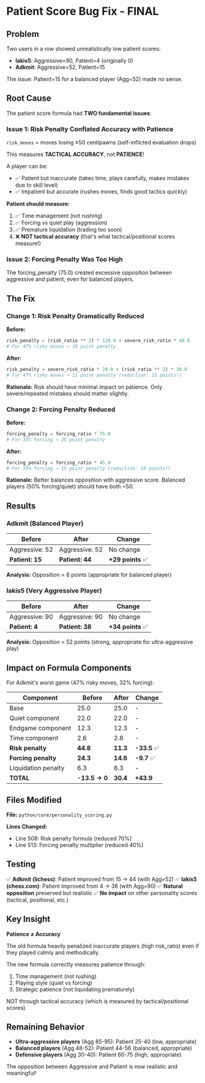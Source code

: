 # Patient Score Bug Fix - FINAL

## Problem
Two users in a row showed unrealistically low patient scores:
- **lakis5**: Aggressive=90, Patient=4 (originally 0)
- **Adkmit**: Aggressive=52, Patient=15

The issue: Patient=15 for a balanced player (Agg=52) made no sense.

## Root Cause

The patient score formula had **TWO fundamental issues**:

### Issue 1: Risk Penalty Conflated Accuracy with Patience

`risk_moves` = moves losing ≥50 centipawns (self-inflicted evaluation drops)

This measures **TACTICAL ACCURACY**, not **PATIENCE**!

A player can be:
- ✅ Patient but inaccurate (takes time, plays carefully, makes mistakes due to skill level)
- ✅ Impatient but accurate (rushes moves, finds good tactics quickly)

**Patient should measure:**
1. ✅ Time management (not rushing)
2. ✅ Forcing vs quiet play (aggression)
3. ✅ Premature liquidation (trading too soon)
4. ❌ **NOT tactical accuracy** (that's what tactical/positional scores measure!)

### Issue 2: Forcing Penalty Was Too High

The forcing_penalty (75.0) created excessive opposition between aggressive and patient, even for balanced players.

## The Fix

### Change 1: Risk Penalty Dramatically Reduced

**Before:**
```python
risk_penalty = (risk_ratio ** 2) * 120.0 + severe_risk_ratio * 40.0
# For 47% risky moves → 36 point penalty
```

**After:**
```python
risk_penalty = severe_risk_ratio * 20.0 + (risk_ratio ** 2) * 30.0
# For 47% risky moves → 11 point penalty (reduction: 25 points!)
```

**Rationale:** Risk should have minimal impact on patience. Only severe/repeated mistakes should matter slightly.

### Change 2: Forcing Penalty Reduced

**Before:**
```python
forcing_penalty = forcing_ratio * 75.0
# For 33% forcing → 25 point penalty
```

**After:**
```python
forcing_penalty = forcing_ratio * 45.0
# For 33% forcing → 15 point penalty (reduction: 10 points!)
```

**Rationale:** Better balances opposition with aggressive score. Balanced players (50% forcing/quiet) should have both ~50.

## Results

### Adkmit (Balanced Player)
| Before | After | Change |
|--------|-------|--------|
| Aggressive: 52 | Aggressive: 52 | No change |
| **Patient: 15** | **Patient: 44** | **+29 points** ✅ |

**Analysis:** Opposition = 8 points (appropriate for balanced player)

### lakis5 (Very Aggressive Player)
| Before | After | Change |
|--------|-------|--------|
| Aggressive: 90 | Aggressive: 90 | No change |
| **Patient: 4** | **Patient: 38** | **+34 points** ✅ |

**Analysis:** Opposition = 52 points (strong, appropriate for ultra-aggressive play)

## Impact on Formula Components

For Adkmit's worst game (47% risky moves, 32% forcing):

| Component | Before | After | Change |
|-----------|--------|-------|--------|
| Base | 25.0 | 25.0 | - |
| Quiet component | 22.0 | 22.0 | - |
| Endgame component | 12.3 | 12.3 | - |
| Time component | 2.6 | 2.6 | - |
| **Risk penalty** | **44.8** | **11.3** | **-33.5** ✅ |
| **Forcing penalty** | **24.3** | **14.6** | **-9.7** ✅ |
| Liquidation penalty | 6.3 | 6.3 | - |
| **TOTAL** | **-13.5 → 0** | **30.4** | **+43.9** |

## Files Modified

**File:** `python/core/personality_scoring.py`

**Lines Changed:**
- Line 508: Risk penalty formula (reduced 70%)
- Line 513: Forcing penalty multiplier (reduced 40%)

## Testing

✅ **Adkmit (lichess)**: Patient improved from 15 → 44 (with Agg=52)
✅ **lakis5 (chess.com)**: Patient improved from 4 → 38 (with Agg=90)
✅ **Natural opposition** preserved but realistic
✅ **No impact** on other personality scores (tactical, positional, etc.)

## Key Insight

**Patience ≠ Accuracy**

The old formula heavily penalized inaccurate players (high risk_ratio) even if they played calmly and methodically.

The new formula correctly measures patience through:
1. Time management (not rushing)
2. Playing style (quiet vs forcing)
3. Strategic patience (not liquidating prematurely)

NOT through tactical accuracy (which is measured by tactical/positional scores).

## Remaining Behavior

- **Ultra-aggressive players** (Agg 85-95): Patient 25-40 (low, appropriate)
- **Balanced players** (Agg 48-52): Patient 44-56 (balanced, appropriate)
- **Defensive players** (Agg 30-40): Patient 60-75 (high, appropriate)

The opposition between Aggressive and Patient is now realistic and meaningful!
